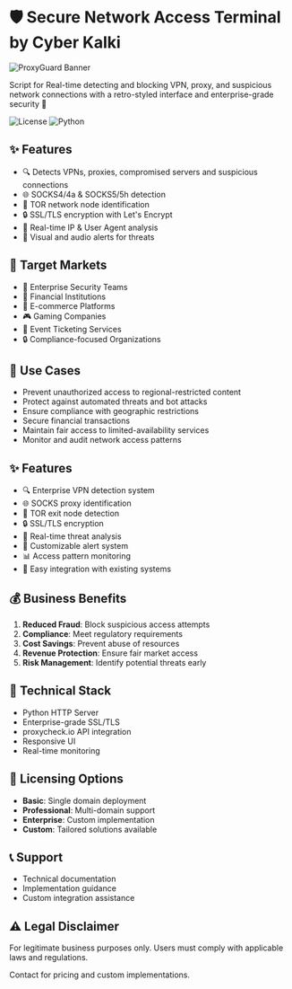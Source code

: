 # 🛡️ Secure Network Access Terminal by Cyber Kalki

![ProxyGuard Banner](https://i.imgur.com/v587jYm.jpeg)

Script for Real-time detecting and blocking VPN, proxy, and suspicious network connections with a retro-styled interface and enterprise-grade security 🚀

![License](https://img.shields.io/badge/license-MIT-green)
![Python](https://img.shields.io/badge/python-3.6%2B-blue)

## ✨ Features

- 🔍 Detects VPNs, proxies, compromised servers and suspicious connections
- 🌐 SOCKS4/4a & SOCKS5/5h detection
- 🧅 TOR network node identification
- 🔒 SSL/TLS encryption with Let's Encrypt
- 🎯 Real-time IP & User Agent analysis
- 🚨 Visual and audio alerts for threats


## 🎯 Target Markets

- 🏢 Enterprise Security Teams
- 🏦 Financial Institutions
- 🏪 E-commerce Platforms
- 🎮 Gaming Companies
- 🎫 Event Ticketing Services
- 🔒 Compliance-focused Organizations

## 💼 Use Cases

- Prevent unauthorized access to regional-restricted content
- Protect against automated threats and bot attacks
- Ensure compliance with geographic restrictions
- Secure financial transactions
- Maintain fair access to limited-availability services
- Monitor and audit network access patterns

## ✨ Features

- 🔍 Enterprise VPN detection system
- 🌐 SOCKS proxy identification
- 🧅 TOR exit node detection
- 🔒 SSL/TLS encryption
- 🎯 Real-time threat analysis
- 🚨 Customizable alert system
- 📊 Access pattern monitoring
- 🔄 Easy integration with existing systems

## 💰 Business Benefits

1. **Reduced Fraud**: Block suspicious access attempts
2. **Compliance**: Meet regulatory requirements
3. **Cost Savings**: Prevent abuse of resources
4. **Revenue Protection**: Ensure fair market access
5. **Risk Management**: Identify potential threats early


## 🔧 Technical Stack

- Python HTTP Server
- Enterprise-grade SSL/TLS
- proxycheck.io API integration
- Responsive UI
- Real-time monitoring

## 📄 Licensing Options

- **Basic**: Single domain deployment
- **Professional**: Multi-domain support
- **Enterprise**: Custom implementation
- **Custom**: Tailored solutions available

## 📞 Support

- Technical documentation
- Implementation guidance
- Custom integration assistance


## ⚠️ Legal Disclaimer

For legitimate business purposes only. Users must comply with applicable laws and regulations.

Contact for pricing and custom implementations.
